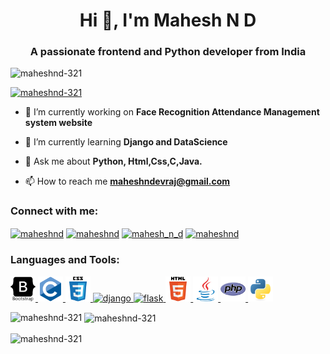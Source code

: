 <h1 align="center">Hi 👋, I'm Mahesh N D</h1>
<h3 align="center">A passionate frontend and Python developer from India</h3>

<p align="left"> <img src="https://komarev.com/ghpvc/?username=maheshnd-321&label=Profile%20views&color=0e75b6&style=flat" alt="maheshnd-321" /> </p>

<p align="left" backgroundcolor="yellow"> <a href="https://github.com/ryo-ma/github-profile-trophy"><img src="https://github-profile-trophy.vercel.app/?username=maheshnd-321" alt="maheshnd-321" /></a> </p>

- 🔭 I’m currently working on **Face Recognition Attendance Management system website**

- 🌱 I’m currently learning **Django and DataScience**

- 💬 Ask me about **Python, Html,Css,C,Java.**

- 📫 How to reach me **maheshndevraj@gmail.com**

<h3 align="left">Connect with me:</h3>
<p align="left">
<a href="https://linkedin.com/in/maheshnd" target="blank"><img align="center" src="https://raw.githubusercontent.com/rahuldkjain/github-profile-readme-generator/master/src/images/icons/Social/linked-in-alt.svg" alt="maheshnd" height="30" width="40" /></a>
<a href="https://fb.com/maheshnd" target="blank"><img align="center" src="https://raw.githubusercontent.com/rahuldkjain/github-profile-readme-generator/master/src/images/icons/Social/facebook.svg" alt="maheshnd" height="30" width="40" /></a>
<a href="https://instagram.com/mahesh_n_d" target="blank"><img align="center" src="https://raw.githubusercontent.com/rahuldkjain/github-profile-readme-generator/master/src/images/icons/Social/instagram.svg" alt="mahesh_n_d" height="30" width="40" /></a>
<a href="https://www.codechef.com/users/maheshnd" target="blank"><img align="center" src="https://cdn.jsdelivr.net/npm/simple-icons@3.1.0/icons/codechef.svg" alt="maheshnd" height="30" width="40" /></a>
</p>

<h3 align="left">Languages and Tools:</h3>
<p align="left"> <a href="https://getbootstrap.com" target="_blank" rel="noreferrer"> <img src="https://raw.githubusercontent.com/devicons/devicon/master/icons/bootstrap/bootstrap-plain-wordmark.svg" alt="bootstrap" width="40" height="40"/> </a> <a href="https://www.cprogramming.com/" target="_blank" rel="noreferrer"> <img src="https://raw.githubusercontent.com/devicons/devicon/master/icons/c/c-original.svg" alt="c" width="40" height="40"/> </a> <a href="https://www.w3schools.com/css/" target="_blank" rel="noreferrer"> <img src="https://raw.githubusercontent.com/devicons/devicon/master/icons/css3/css3-original-wordmark.svg" alt="css3" width="40" height="40"/> </a> <a href="https://www.djangoproject.com/" target="_blank" rel="noreferrer"> <img src="https://cdn.worldvectorlogo.com/logos/django.svg" alt="django" width="40" height="40"/> </a> <a href="https://flask.palletsprojects.com/" target="_blank" rel="noreferrer"> <img src="https://www.vectorlogo.zone/logos/pocoo_flask/pocoo_flask-icon.svg" alt="flask" width="40" height="40"/> </a> <a href="https://www.w3.org/html/" target="_blank" rel="noreferrer"> <img src="https://raw.githubusercontent.com/devicons/devicon/master/icons/html5/html5-original-wordmark.svg" alt="html5" width="40" height="40"/> </a> <a href="https://www.java.com" target="_blank" rel="noreferrer"> <img src="https://raw.githubusercontent.com/devicons/devicon/master/icons/java/java-original.svg" alt="java" width="40" height="40"/> </a> <a href="https://www.php.net" target="_blank" rel="noreferrer"> <img src="https://raw.githubusercontent.com/devicons/devicon/master/icons/php/php-original.svg" alt="php" width="40" height="40"/> </a> <a href="https://www.python.org" target="_blank" rel="noreferrer"> <img src="https://raw.githubusercontent.com/devicons/devicon/master/icons/python/python-original.svg" alt="python" width="40" height="40"/> </a> </p>

<p><img align="left" src="https://github-readme-stats.vercel.app/api/top-langs?username=maheshnd-321&show_icons=true&locale=en&layout=compact" alt="maheshnd-321" /></p>

<p>&nbsp;<img align="center" src="https://github-readme-stats.vercel.app/api?username=maheshnd-321&show_icons=true&locale=en" alt="maheshnd-321" /></p>

<p><img align="center" src="https://github-readme-streak-stats.herokuapp.com/?user=maheshnd-321&" alt="maheshnd-321" /></p>

